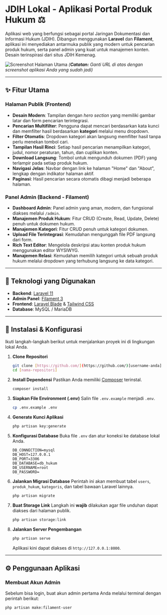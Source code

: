 # JDIH Lokal - Aplikasi Portal Produk Hukum ⚖️

Aplikasi web yang berfungsi sebagai portal Jaringan Dokumentasi dan Informasi Hukum (JDIH). Dibangun menggunakan **Laravel** dan **Filament**, aplikasi ini menyediakan antarmuka publik yang modern untuk pencarian produk hukum, serta panel admin yang kuat untuk manajemen konten. Desain terinspirasi dari situs JDIH Kemenag.

![Screenshot Halaman Utama](https://i.imgur.com/k98tT7s.png)
*(**Catatan:** Ganti URL di atas dengan screenshot aplikasi Anda yang sudah jadi)*

---

## ✨ Fitur Utama

### Halaman Publik (Frontend)
- **Desain Modern**: Tampilan dengan *hero section* yang memiliki gambar latar dan form pencarian terintegrasi.
- **Pencarian Multifilter**: Pengguna dapat mencari berdasarkan kata kunci dan memfilter hasil berdasarkan **kategori** melalui menu dropdown.
- **Filter Otomatis**: Dropdown kategori akan langsung memfilter hasil tanpa perlu menekan tombol cari.
- **Tampilan Hasil Rinci**: Setiap hasil pencarian menampilkan kategori, judul, nomor peraturan, tahun, dan cuplikan konten.
- **Download Langsung**: Tombol untuk mengunduh dokumen (PDF) yang terlampir pada setiap produk hukum.
- **Navigasi Jelas**: Navbar dengan link ke halaman "Home" dan "About", lengkap dengan indikator halaman aktif.
- **Paginasi**: Hasil pencarian secara otomatis dibagi menjadi beberapa halaman.

### Panel Admin (Backend - Filament)
- **Dashboard Admin**: Panel admin yang aman, modern, dan fungsional diakses melalui `/admin`.
- **Manajemen Produk Hukum**: Fitur CRUD (Create, Read, Update, Delete) penuh untuk dokumen hukum.
- **Manajemen Kategori**: Fitur CRUD penuh untuk kategori dokumen.
- **Upload File Terintegrasi**: Kemudahan mengunggah file PDF langsung dari form.
- **Rich Text Editor**: Mengelola deskripsi atau konten produk hukum menggunakan editor WYSIWYG.
- **Manajemen Relasi**: Kemudahan memilih kategori untuk sebuah produk hukum melalui dropdown yang terhubung langsung ke data kategori.

---

## 🚀 Teknologi yang Digunakan

- **Backend**: [Laravel 11](https://laravel.com/)
- **Admin Panel**: [Filament 3](https://filamentphp.com/)
- **Frontend**: [Laravel Blade](https://laravel.com/docs/blade) & [Tailwind CSS](https://tailwindcss.com/)
- **Database**: MySQL / MariaDB

---

## 🔧 Instalasi & Konfigurasi

Ikuti langkah-langkah berikut untuk menjalankan proyek ini di lingkungan lokal Anda.

1.  **Clone Repositori**
    ```bash
    git clone [https://github.com/](https://github.com/)[username-anda]/[nama-repositori].git
    cd [nama-repositori]
    ```

2.  **Install Dependensi**
    Pastikan Anda memiliki [Composer](https://getcomposer.org/) terinstal.
    ```bash
    composer install
    ```

3.  **Siapkan File Environment (.env)**
    Salin file `.env.example` menjadi `.env`.
    ```bash
    cp .env.example .env
    ```

4.  **Generate Kunci Aplikasi**
    ```bash
    php artisan key:generate
    ```

5.  **Konfigurasi Database**
    Buka file `.env` dan atur koneksi ke database lokal Anda.
    ```env
    DB_CONNECTION=mysql
    DB_HOST=127.0.0.1
    DB_PORT=3306
    DB_DATABASE=db_hukum
    DB_USERNAME=root
    DB_PASSWORD=
    ```

6.  **Jalankan Migrasi Database**
    Perintah ini akan membuat tabel `users`, `produk_hukum`, `kategoris`, dan tabel bawaan Laravel lainnya.
    ```bash
    php artisan migrate
    ```

7.  **Buat Storage Link**
    Langkah ini **wajib** dilakukan agar file unduhan dapat diakses dari halaman publik.
    ```bash
    php artisan storage:link
    ```

8.  **Jalankan Server Pengembangan**
    ```bash
    php artisan serve
    ```
    Aplikasi kini dapat diakses di `http://127.0.0.1:8000`.

---

## ⚙️ Penggunaan Aplikasi

### Membuat Akun Admin
Sebelum bisa login, buat akun admin pertama Anda melalui terminal dengan perintah berikut:
```bash
php artisan make:filament-user